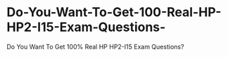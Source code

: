 # Do-You-Want-To-Get-100-Real-HP-HP2-I15-Exam-Questions-
Do You Want To Get 100% Real HP HP2-I15 Exam Questions?
